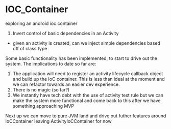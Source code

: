 # IOC_Container
exploring an android ioc container

1. Invert control of basic dependencies in an Activity

- given an activity is created, can we inject simple dependencies based off of class type

Some basic functionality has been implemented, to start to drive out the system.
The implications to date so far are:
  1. The application will need to register an activity lifecycle callback object and build up the IoC container.
     This is less than ideal at the moment and we can refactor towards an easier dev experience.
  2. There is no magic (so far?)
  3. We instantly have tech debt with the use of activity test rule but we can make the system more functional and come back to this after we have something approaching MVP

Next up we can move to pure JVM land and drive out futher features around IoCContainer leaving ActivityIoCContainer for now

